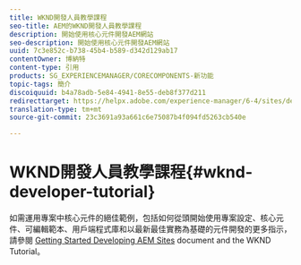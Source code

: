 ```yaml
---
title: WKND開發人員教學課程
seo-title: AEM的WKND開發人員教學課程
description: 開始使用核心元件開發AEM網站
seo-description: 開始使用核心元件開發AEM網站
uuid: 7c3e852c-b738-45b4-b589-d342d129ab17
contentOwner: 博納特
content-type: 引用
products: SG_EXPERIENCEMANAGER/CORECOMPONENTS-新功能
topic-tags: 簡介
discoiquuid: b4a78adb-5e84-4941-8e55-deb8f377d211
redirecttarget: https://helpx.adobe.com/experience-manager/6-4/sites/developing/using/getting-started.html
translation-type: tm+mt
source-git-commit: 23c3691a93a661c6e75087b4f094fd5263cb540e

---
```



# WKND開發人員教學課程{#wknd-developer-tutorial}

如需運用專案中核心元件的絕佳範例，包括如何從頭開始使用專案設定、核心元件、可編輯範本、用戶端程式庫和以最新最佳實務為基礎的元件開發的更多指示，請參閱 [Getting Started Developing AEM Sites](https://docs.adobe.com/content/help/en/experience-manager-learn/getting-started-wknd-tutorial-develop/overview.html) document and the WKND Tutorial。
